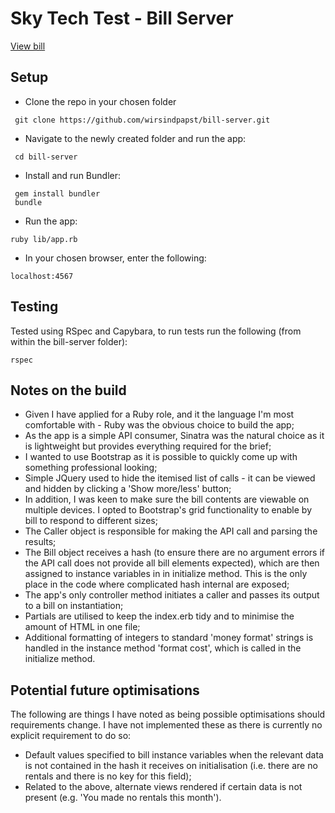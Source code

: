 # Sky Tech Test - Bill Server

[View bill](http://i.imgur.com/mMm3Crt.png)

## Setup

 - Clone the repo in your chosen folder
````
 git clone https://github.com/wirsindpapst/bill-server.git
````
 - Navigate to the newly created folder and run the app:
````
 cd bill-server
````
 - Install and run Bundler:
````
 gem install bundler
 bundle
````
 - Run the app:
````
ruby lib/app.rb
````
 - In your chosen browser, enter the following:
````
localhost:4567
````

## Testing

Tested using RSpec and Capybara, to run tests run the following (from within the bill-server folder):
````
rspec
````

## Notes on the build

 - Given I have applied for a Ruby role, and it the language I'm most comfortable with - Ruby was the obvious choice to build the app;
 - As the app is a simple API consumer, Sinatra was the natural choice as it is lightweight but provides everything required for the brief;
 - I wanted to use Bootstrap as it is possible to quickly come up with something professional looking;
 - Simple JQuery used to hide the itemised list of calls - it can be viewed and hidden by clicking a 'Show more/less' button;
 - In addition, I was keen to make sure the bill contents are viewable on multiple devices.  I opted to Bootstrap's grid functionality to enable by bill to respond to different sizes;
 - The Caller object is responsible for making the API call and parsing the results;
 - The Bill object receives a hash (to ensure there are no argument errors if the API call does not provide all bill elements expected), which are then assigned to instance variables in in initialize method. This is the only place in the code where complicated hash internal are exposed;
 - The app's only controller method initiates a caller and passes its output to a bill on instantiation;
 - Partials are utilised to keep the index.erb tidy and to minimise the amount of HTML in one file;
 - Additional formatting of integers to standard 'money format' strings is handled in the instance method 'format
 cost', which is called in the initialize method.

## Potential future optimisations

The following are things I have noted as being possible optimisations should requirements change. I have not implemented these as there is currently no explicit requirement to do so:

 - Default values specified to bill instance variables when the relevant data is not contained in the hash it receives on initialisation (i.e. there are no rentals and there is no key for this field);
 - Related to the above, alternate views rendered if certain data is not present (e.g. 'You made no rentals this month').
